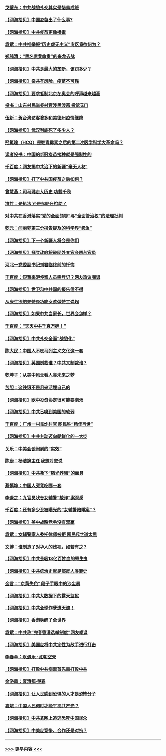 #### [戈壁东：中共战狼外交其实是恼羞成怒](../pages/nsc993/n12880392.md?t=04150751) 
#### [【网海拾贝】中国疫苗出了什么事?](../pages/nsc993/n12879124.md?t=04150751) 
#### [【网海拾贝】中共疫苗更像播毒](../pages/nsc993/n12876631.md?t=04150751) 
#### [袁斌：中共推举报“历史虚无主义”专区意欲何为？](../pages/nsc993/n12876530.md?t=04150751) 
#### [郑纯清：“黑名贵黄命贵”的来龙去脉](../pages/nsc993/n12875589.md?t=04150751) 
#### [【网海拾贝】中共是最大的垄断，该罚多少？](../pages/nsc993/n12874006.md?t=04150751) 
#### [【网海拾贝】亲共有风险，疫苗不可靠](../pages/nsc993/n12872224.md?t=04150751) 
#### [【网海拾贝】要求抵制北京冬奥会的呼声越来越高](../pages/nsc993/n12868962.md?t=04150751) 
#### [投书：山东村民举报村官涉黑涉恶 投诉无门](../pages/nsc993/n12869726.md?t=04150751) 
#### [伍新：贺台湾访客增多和美德州疫情骤降](../pages/nsc993/n12865651.md?t=04150751) 
#### [【网海拾贝】武汉到底死了多少人？](../pages/nsc993/n12863707.md?t=04150751) 
#### [羟氯喹（HCQ）是继青霉素之后的第二次医学科学大革命吗？](../pages/nsc993/n12638564.md?t=04150751) 
#### [读者投书：中国的新冠疫苗接种就是强制性的](../pages/nsc993/n12859932.md?t=04150751) 
#### [千百度：网友揭中共治下的新疆“毫无人权”](../pages/nsc993/n12858385.md?t=04150751) 
#### [【网海拾贝】打了中共国疫苗之后如何？](../pages/nsc993/n12857866.md?t=04150751) 
#### [曾慧燕：司马璐走入历史 功载千秋](../pages/nsc993/n12856996.md?t=04150751) 
#### [清竹：是执法 还是赤匪在抢劫？](../pages/nsc993/n12856952.md?t=04150751) 
#### [对中共在香港落实“党的全面领导”与“全面管治权”的法理批判](../pages/nsc993/n12856929.md?t=04150751) 
#### [乾元：闫丽梦第三份报告提及的科学界“鳄鱼”](../pages/nsc993/n12855985.md?t=04150751) 
#### [【网海拾贝】下一个新疆人将会是你们](../pages/nsc993/n12855864.md?t=04150751) 
#### [【网海拾贝】拜登政府将鼓励外交官会晤台官员](../pages/nsc993/n12853615.md?t=04150751) 
#### [河北一党委副书记刘君临终前的忏悔](../pages/nsc993/n12849420.md?t=04150751) 
#### [千百度：短暂来沪停留人员需登记？网友热议嘲讽](../pages/nsc993/n12853497.md?t=04150751) 
#### [【网海拾贝】世卫和中共国的报告信不得](../pages/nsc993/n12850902.md?t=04150751) 
#### [从康生欲培养特异功能女孩做特工说起](../pages/nsc993/n12849289.md?t=04150751) 
#### [【网海拾贝】如果中共当家长，世界会怎样？](../pages/nsc993/n12848436.md?t=04150751) 
#### [千百度：“天灭中共千真万确！”](../pages/nsc993/n12845659.md?t=04150751) 
#### [【网海拾贝】中共外交全面“战狼化”](../pages/nsc993/n12845607.md?t=04150751) 
#### [陈大民：中国人不吃马列主义文化这一套](../pages/nsc993/n12842496.md?t=04150751) 
#### [【网海拾贝】英国制裁谁？中共又制裁谁？](../pages/nsc993/n12840909.md?t=04150751) 
#### [乾坤子：从美中风云看人类未来之梦](../pages/nsc993/n12840590.md?t=04150751) 
#### [苦胆：这铁锹不是用来活埋自己的](../pages/nsc993/n12839512.md?t=04150751) 
#### [【网海拾贝】欧中投资协定很可能要泡汤](../pages/nsc993/n12835122.md?t=04150751) 
#### [【网海拾贝】中共已嗅到美国的软弱](../pages/nsc993/n12832411.md?t=04150751) 
#### [千百度：广州一村民炸村官 网民称“杨佳再世”](../pages/nsc993/n12832380.md?t=04150751) 
#### [【网海拾贝】中共主动迈向朝鲜化的一大步](../pages/nsc993/n12829887.md?t=04150751) 
#### [关乐：中美会谈闹剧的“实效”](../pages/nsc993/n12826698.md?t=04150751) 
#### [陈康：杨洁篪主任  我想对您说](../pages/nsc993/n12826609.md?t=04150751) 
#### [【网海拾贝】中共撕下“韬光养晦”的面具](../pages/nsc993/n12826459.md?t=04150751) 
#### [蔡慎坤：中国人究竟吃哪一套](../pages/nsc993/n12826010.md?t=04150751) 
#### [李退之：九官员状告女辅警“敲诈”案观感](../pages/nsc993/n12823984.md?t=04150751) 
#### [千百度：还有多少没被曝光的“女辅警陪睡案”？](../pages/nsc993/n12822136.md?t=04150751) 
#### [【网海拾贝】美中战略竞争没有双赢](../pages/nsc993/n12822105.md?t=04150751) 
#### [袁斌：女辅警家人委托律师被拒 网民斥世道太黑](../pages/nsc993/n12822004.md?t=04150751) 
#### [文博：谁制造了对华人的歧视，如若有之？](../pages/nsc993/n12821635.md?t=04150751) 
#### [【网海拾贝】中共是吸13亿百姓血的寄生虫](../pages/nsc993/n12819191.md?t=04150751) 
#### [【网海拾贝】中共统治史就是部反人类罪史](../pages/nsc993/n12816738.md?t=04150751) 
#### [金言：“京黄失色” 段子手眼中的沙尘暴](../pages/nsc993/n12815700.md?t=04150751) 
#### [【网海拾贝】中共大数据下的露天监狱](../pages/nsc993/n12811075.md?t=04150751) 
#### [【网海拾贝】中共全球作孽遭天谴！](../pages/nsc993/n12810258.md?t=04150751) 
#### [【网海拾贝】香港唤醒了全世界](../pages/nsc993/n12809100.md?t=04150751) 
#### [袁斌：中共称“完善香港选举制度”网友嘲讽](../pages/nsc993/n12808994.md?t=04150751) 
#### [【网海拾贝】美国应将中共定性为敌手进行打击](../pages/nsc993/n12806870.md?t=04150751) 
#### [李春草：永遇乐 · 红朝空壳](../pages/nsc993/n12805365.md?t=04150751) 
#### [【网海拾贝】打败中共病毒首先需打败中共](../pages/nsc993/n12803930.md?t=04150751) 
#### [金浴凤：宴清都‧哭春](../pages/nsc993/n12801601.md?t=04150751) 
#### [【网海拾贝】让人民感到恐惧的人才是恐怖分子](../pages/nsc993/n12799347.md?t=04150751) 
#### [袁斌：中国人民何时才能平视共产党？](../pages/nsc993/n12799306.md?t=04150751) 
#### [【网海拾贝】中共拿网上追逃恐吓中国民众](../pages/nsc993/n12796905.md?t=04150751) 
#### [【网海拾贝】中美应竞争、合作还是对抗？](../pages/nsc993/n12794675.md?t=04150751) 

----
#### [ >>> 更早内容 <<< ](../indexes/nsc993-earlier.md)
